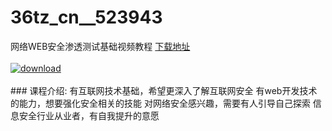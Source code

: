 # 36tz_cn__523943
网络WEB安全渗透测试基础视频教程
[下载地址](http://www.36tz.cn/article/523943 "下载地址")
<br/></br>[![download](http://36tz.cn/muke_img/2018_09_3-52-300x130.jpg "下载地址")](http://www.36tz.cn/article/523943 "下载地址")
<br/></br>### 课程介绍:
有互联网技术基础，希望更深入了解互联网安全
有web开发技术的能力，想要强化安全相关的技能
对网络安全感兴趣，需要有人引导自己探索
信息安全行业从业者，有自我提升的意愿


